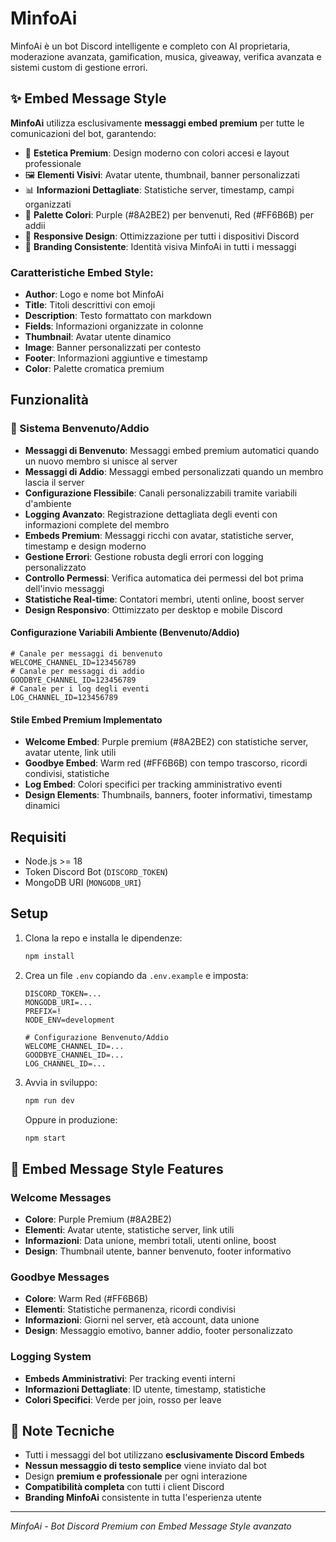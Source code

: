 # MinfoAi
MinfoAi è un bot Discord intelligente e completo con AI proprietaria, moderazione avanzata, gamification, musica, giveaway, verifica avanzata e sistemi custom di gestione errori.

## ✨ Embed Message Style
**MinfoAi** utilizza esclusivamente **messaggi embed premium** per tutte le comunicazioni del bot, garantendo:
- 🎨 **Estetica Premium**: Design moderno con colori accesi e layout professionale
- 🖼️ **Elementi Visivi**: Avatar utente, thumbnail, banner personalizzati
- 📊 **Informazioni Dettagliate**: Statistiche server, timestamp, campi organizzati
- 🌈 **Palette Colori**: Purple (#8A2BE2) per benvenuti, Red (#FF6B6B) per addii
- 📱 **Responsive Design**: Ottimizzazione per tutti i dispositivi Discord
- 🎯 **Branding Consistente**: Identità visiva MinfoAi in tutti i messaggi

### Caratteristiche Embed Style:
- **Author**: Logo e nome bot MinfoAi
- **Title**: Titoli descrittivi con emoji
- **Description**: Testo formattato con markdown
- **Fields**: Informazioni organizzate in colonne
- **Thumbnail**: Avatar utente dinamico
- **Image**: Banner personalizzati per contesto
- **Footer**: Informazioni aggiuntive e timestamp
- **Color**: Palette cromatica premium

## Funzionalità

### 🎉 Sistema Benvenuto/Addio
- **Messaggi di Benvenuto**: Messaggi embed premium automatici quando un nuovo membro si unisce al server
- **Messaggi di Addio**: Messaggi embed personalizzati quando un membro lascia il server
- **Configurazione Flessibile**: Canali personalizzabili tramite variabili d'ambiente
- **Logging Avanzato**: Registrazione dettagliata degli eventi con informazioni complete del membro
- **Embeds Premium**: Messaggi ricchi con avatar, statistiche server, timestamp e design moderno
- **Gestione Errori**: Gestione robusta degli errori con logging personalizzato
- **Controllo Permessi**: Verifica automatica dei permessi del bot prima dell'invio messaggi
- **Statistiche Real-time**: Contatori membri, utenti online, boost server
- **Design Responsivo**: Ottimizzato per desktop e mobile Discord

#### Configurazione Variabili Ambiente (Benvenuto/Addio)
```env
# Canale per messaggi di benvenuto
WELCOME_CHANNEL_ID=123456789
# Canale per messaggi di addio  
GOODBYE_CHANNEL_ID=123456789
# Canale per i log degli eventi
LOG_CHANNEL_ID=123456789
```

#### Stile Embed Premium Implementato
- **Welcome Embed**: Purple premium (#8A2BE2) con statistiche server, avatar utente, link utili
- **Goodbye Embed**: Warm red (#FF6B6B) con tempo trascorso, ricordi condivisi, statistiche
- **Log Embed**: Colori specifici per tracking amministrativo eventi
- **Design Elements**: Thumbnails, banners, footer informativi, timestamp dinamici

## Requisiti
- Node.js >= 18
- Token Discord Bot (`DISCORD_TOKEN`)
- MongoDB URI (`MONGODB_URI`)

## Setup
1. Clona la repo e installa le dipendenze:
   ```bash
   npm install
   ```

2. Crea un file `.env` copiando da `.env.example` e imposta:
   ```env
   DISCORD_TOKEN=...
   MONGODB_URI=...
   PREFIX=!
   NODE_ENV=development
   
   # Configurazione Benvenuto/Addio
   WELCOME_CHANNEL_ID=...
   GOODBYE_CHANNEL_ID=...
   LOG_CHANNEL_ID=...
   ```

3. Avvia in sviluppo:
   ```bash
   npm run dev
   ```
   Oppure in produzione:
   ```bash
   npm start
   ```

## 🎨 Embed Message Style Features

### Welcome Messages
- **Colore**: Purple Premium (#8A2BE2)
- **Elementi**: Avatar utente, statistiche server, link utili
- **Informazioni**: Data unione, membri totali, utenti online, boost
- **Design**: Thumbnail utente, banner benvenuto, footer informativo

### Goodbye Messages  
- **Colore**: Warm Red (#FF6B6B)
- **Elementi**: Statistiche permanenza, ricordi condivisi
- **Informazioni**: Giorni nel server, età account, data unione
- **Design**: Messaggio emotivo, banner addio, footer personalizzato

### Logging System
- **Embeds Amministrativi**: Per tracking eventi interni
- **Informazioni Dettagliate**: ID utente, timestamp, statistiche
- **Colori Specifici**: Verde per join, rosso per leave

## 📝 Note Tecniche

- Tutti i messaggi del bot utilizzano **esclusivamente Discord Embeds**
- **Nessun messaggio di testo semplice** viene inviato dal bot
- Design **premium e professionale** per ogni interazione
- **Compatibilità completa** con tutti i client Discord
- **Branding MinfoAi** consistente in tutta l'esperienza utente

---

*MinfoAi - Bot Discord Premium con Embed Message Style avanzato*
